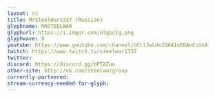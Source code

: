 ```yaml
---
layout: cc
title: MrSteelWar1337 (Russian)
glyphname: MRSTEELWAR
glyphurl: https://i.imgur.com/nlgpcIg.png
glyphwave: 9
youtube: https://www.youtube.com/channel/UCLtJwLdxIOAA1uEDAnCcUxA
twitch: https://www.twitch.tv/steelwar1337
twitter: 
discord: https://discord.gg/bPTAZue
other-site: http://vk.com/steelwargroup
currently-partnered: 
stream-currency-needed-for-glyph: 
---
```


